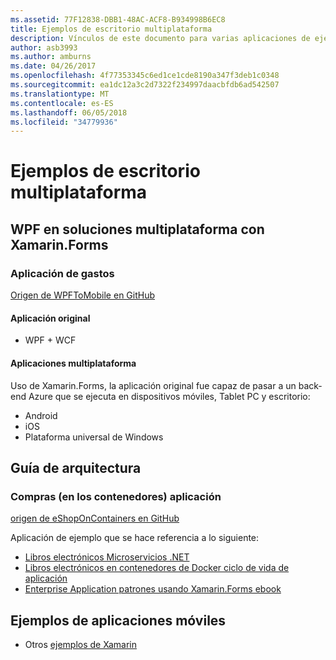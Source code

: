 ```yaml
---
ms.assetid: 77F12838-DBB1-48AC-ACF8-B934998B6EC8
title: Ejemplos de escritorio multiplataforma
description: Vínculos de este documento para varias aplicaciones de ejemplo que se portaron para ejecutarse como aplicaciones multiplataforma con Xamarin.
author: asb3993
ms.author: amburns
ms.date: 04/26/2017
ms.openlocfilehash: 4f77353345c6ed1ce1cde8190a347f3deb1c0348
ms.sourcegitcommit: ea1dc12a3c2d7322f234997daacbfdb6ad542507
ms.translationtype: MT
ms.contentlocale: es-ES
ms.lasthandoff: 06/05/2018
ms.locfileid: "34779936"
---
```

# <a name="cross-platform-desktop-samples"></a>Ejemplos de escritorio multiplataforma

## <a name="wpf-to-cross-platform-with-xamarinforms"></a>WPF en soluciones multiplataforma con Xamarin.Forms

### <a name="expenses-app"></a>Aplicación de gastos

[Origen de WPFToMobile en GitHub](https://github.com/nishanil/WPFToMobile)

#### <a name="original-app"></a>Aplicación original

* WPF + WCF

#### <a name="cross-platform-apps"></a>Aplicaciones multiplataforma

Uso de Xamarin.Forms, la aplicación original fue capaz de pasar a un back-end Azure que se ejecuta en dispositivos móviles, Tablet PC y escritorio:

* Android
* iOS
* Plataforma universal de Windows

## <a name="architecture-guidance"></a>Guía de arquitectura

### <a name="eshop-on-containers-app"></a>Compras (en los contenedores) aplicación

[origen de eShopOnContainers en GitHub](https://github.com/dotnet-architecture/eShopOnContainers)

Aplicación de ejemplo que se hace referencia a lo siguiente:

* [Libros electrónicos Microservicios .NET](https://aka.ms/microservicesebook)
* [Libros electrónicos en contenedores de Docker ciclo de vida de aplicación](https://aka.ms/dockerlifecycleebook)
* [Enterprise Application patrones usando Xamarin.Forms ebook](~/xamarin-forms/enterprise-application-patterns/index.md)

## <a name="mobile-app-samples"></a>Ejemplos de aplicaciones móviles

* Otros [ejemplos de Xamarin](https://developer.xamarin.com/samples/)
